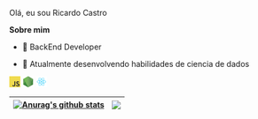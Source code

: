 Olá, eu sou Ricardo Castro

**Sobre mim**

- 💼 BackEnd Developer

- 🌱 Atualmente desenvolvendo habilidades de ciencia de dados

<code><img height="20" alt="javascript" src="https://raw.githubusercontent.com/github/explore/80688e429a7d4ef2fca1e82350fe8e3517d3494d/topics/javascript/javascript.png"></code>
<code><img height="20" alt="nodejs" src="https://raw.githubusercontent.com/github/explore/80688e429a7d4ef2fca1e82350fe8e3517d3494d/topics/nodejs/nodejs.png"></code>
<code><img height="20" alt="react" src="https://raw.githubusercontent.com/github/explore/80688e429a7d4ef2fca1e82350fe8e3517d3494d/topics/react/react.png"></code>
<!-- <code><img height="20" alt="graphql" src="https://raw.githubusercontent.com/github/explore/5c058a388828bb5fde0bcafd4bc867b5bb3f26f3/topics/graphql/graphql.png"></code> -->
<!-- <code><img height="20" alt="typescript" src="https://raw.githubusercontent.com/github/explore/80688e429a7d4ef2fca1e82350fe8e3517d3494d/topics/typescript/typescript.png"></code> -->


| <a href="https://github.com/ricardofdecastro/github-readme-stats"><img align="center" src="https://github-readme-stats.vercel.app/api?username=ricardofdecastro&show_icons=true&include_all_commits=true&theme=dark&hide_border=true" alt="Anurag's github stats" /></a> | <a href="https://github.com/ricardofdecastro/github-readme-stats"><img align="center" src="https://github-readme-stats.vercel.app/api/top-langs/?username=ricardofdecastro&layout=compact&theme=dark&hide_border=true" /></a> |
| ------------- | ------------- |
<!--
#### Top Repositories


<a href="https://github.com/ricardofdecastro/github-readme-stats">
  <img align="center" src="https://github-readme-stats.vercel.app/api/pin/?username=ricardofdecastro&repo=github-readme-stats&theme=dark" />
</a>
<a href="https://github.com/ricardofdecastro/ricardofdecastro.github.io">
  <img align="center" src="https://github-readme-stats.vercel.app/api/pin/?username=ricardofdecastro&repo=ricardofdecastro.github.io&theme=dark" />
</a>

<br />
<br />
